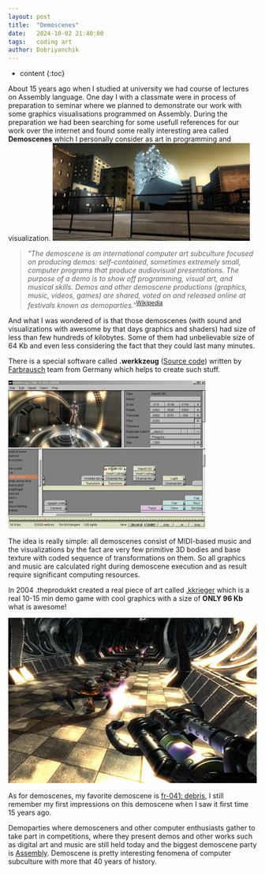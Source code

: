 ```yaml
---
layout: post
title:  "Demoscenes"
date:   2024-10-02 21:40:00
tags:   coding art
author: Dobriyanchik
---
```


* content
{:toc}

About 15 years ago when I studied at university we had course of lectures on Assembly language. One day I with a classmate were in process of preparation to seminar where we planned to demonstrate our work with some graphics visualisations programmed on Assembly. During the preparation we had been searching for some usefull references for our work over the internet and found some really interesting area called **Demoscenes** which I personally consider as art in programming and visualization.
![fr-041: debris](/assets/images/demoscene-fr-041-debris.jpg)





 > _"The demoscene is an international computer art subculture focused on producing demos: self-contained, sometimes extremely small, computer programs that produce audiovisual presentations. The purpose of a demo is to show off programming, visual art, and musical skills. Demos and other demoscene productions (graphics, music, videos, games) are shared, voted on and released online at festivals known as demoparties."_<sup>[Wikipedia](https://en.wikipedia.org/wiki/Demoscene)</sup>

And what I was wondered of is that those demoscenes (with sound and visualizations with awesome by that days graphics and shaders) had size of less than few hundreds of kilobytes. Some of them had unbelievable size of 64 Kb and even less considering the fact that they could last many minutes.

There is a special software called **.werkkzeug** ([Source code](https://github.com/farbrausch/fr_public/tree/master/werkkzeug3)) written by [Farbrausch](https://en.wikipedia.org/wiki/Farbrausch) team from Germany which helps to create such stuff. 

![.werkkzeug](/assets/images/werkkzeug.jpg)

The idea is really simple: all demoscenes consist of MIDI-based music and the visualizations by the fact are very few primitive 3D bodies and base texture with coded sequence of transformations on them. So all graphics and music are calculated right during demoscene execution and as result require significant computing resources.

In 2004 .theprodukkt created a real piece of art called [.kkrieger](https://en.wikipedia.org/wiki/.kkrieger) which is a real 10-15 min demo game with cool graphics with a size of **ONLY 96 Kb** what is awesome!

![.kkrieger](/assets/images/kkrieger.jpg)

As for demoscenes, my favorite demoscene is [fr-041: debris](https://www.pouet.net/prod.php?which=30244), I still remember my first impressions on this demoscene when I saw it first time 15 years ago.

Demoparties where demosceners and other computer enthusiasts gather to take part in competitions, where they present demos and other works such as digital art and music are still held today and the biggest demoscene party is [Assembly](https://en.wikipedia.org/wiki/Assembly_(demoparty)). 
Demoscene is pretty interesting fenomena of computer subculture with more that 40 years of history.